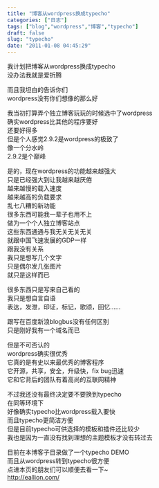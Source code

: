 ```yaml
---
title: "博客从wordpress换成typecho"
categories: ["日志"]
tags: ["blog","wordpress","博客","typecho"]
draft: false
slug: "typecho"
date: "2011-01-08 04:45:29"
---
```


<p>我计划把博客从wordpress换成typecho<br />
没办法我就是爱折腾</p>
<p>而且我坦白的告诉你们<br />
wordpress没有你们想像的那么好</p>
<p>我当初打算弄个独立博客玩玩的时候选中了wordpress<br />
确实wordpress比其他的程序要好<br />
还要好得多<br />
但是个人感觉2.9.2是wordpress的极致了<br />
像一个分水岭<br />
2.9.2是个巅峰</p>
<p>是的，现在wordpress的功能越来越强大<br />
只是已经强大到让我越来越厌倦<br />
越来越慢的载入速度<br />
越来越高的负载要求<br />
乱七八糟的新功能<br />
很多东西可能我一辈子也用不上<br />
做为一个个人独立博客站点<br />
这些东西通通与我无关无关无关<br />
就跟中国飞速发展的GDP一样<br />
跟我没有关系<br />
我只是想写几个文字<br />
只是偶尔发几张图片<br />
就只是这样而已<!--more--></p>
<p>很多东西只是写来自己看的<br />
我只是想自言自语<br />
表达，发泄，印证，标记，歌颂，回忆……</p>
<p>跟写在百度新浪blogbus没有任何区别<br />
只是刚好我有一个域名而已</p>
<p>但是不可否认的<br />
wordpress确实很优秀<br />
它真的是有史以来最优秀的博客程序<br />
它开源，共享，安全，升级快，fix bug迅速<br />
它和它背后的团队有着高尚的互联网精神</p>
<p>不过我还没有最终决定要不要换到typecho<br />
在同等环境下<br />
好像确实typecho比wordpress载入要快<br />
而且typecho更简洁方便<br />
但是目前typecho可供选择的模板和插件还比较少<br />
我也是因为一直没有找到理想的主题模板才没有转过去</p>
<p>目前在本博客子目录做了一个typecho DEMO<br />
而且从wordpress转到typecho很方便<br />
点进本页的朋友们可以顺便去看一下~<br />
<a href="http://eallion.com/">http://eallion.com/</a></p>

